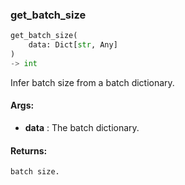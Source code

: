 

### get_batch_size
```python
get_batch_size(
	data: Dict[str, Any]
)
-> int
```
Infer batch size from a batch dictionary.


#### Args:

* **data** :  The batch dictionary.

#### Returns:
    batch size.